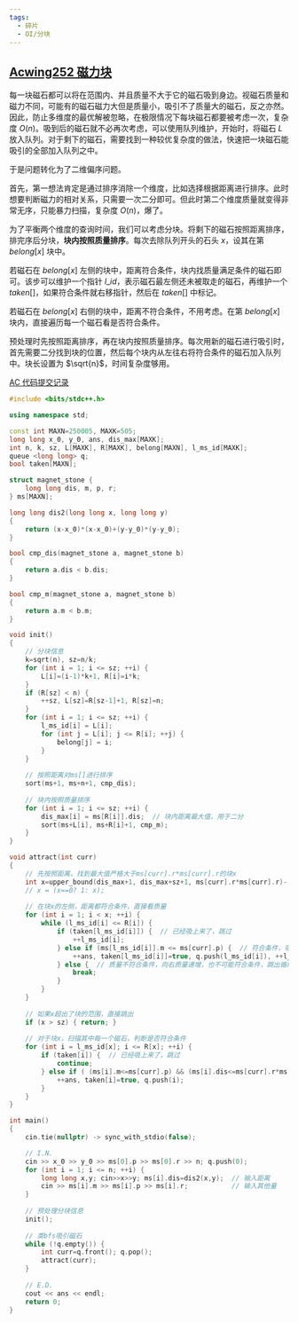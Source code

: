 ```yaml
---
tags:
  - 碎片
  - OI/分块
---
```

## [Acwing252 磁力块](https://www.acwing.com/problem/content/252/)

每一块磁石都可以将在范围内、并且质量不大于它的磁石吸到身边。视磁石质量和磁力不同，可能有的磁石磁力大但是质量小，吸引不了质量大的磁石，反之亦然。因此，防止多维度的最优解被忽略，在极限情况下每块磁石都要被考虑一次，复杂度 $O(n)$。吸到后的磁石就不必再次考虑，可以使用队列维护，开始时，将磁石 $L$ 放入队列。对于剩下的磁石，需要找到一种较优复杂度的做法，快速把一块磁石能吸引的全部加入队列之中。

于是问题转化为了二维偏序问题。

首先，第一想法肯定是通过排序消除一个维度，比如选择根据距离进行排序。此时想要判断磁力的相对关系，只需要一次二分即可。但此时第二个维度质量就变得非常无序，只能暴力扫描，复杂度 $O(n)$，爆了。

为了平衡两个维度的查询时间，我们可以考虑分块。将剩下的磁石按照距离排序，排完序后分块，**块内按照质量排序**。每次去除队列开头的石头 $x$，设其在第 $belong[x]$ 块中。

若磁石在 $belong[x]$ 左侧的块中，距离符合条件，块内找质量满足条件的磁石即可。该步可以维护一个指针 $l\_id$，表示磁石最左侧还未被取走的磁石，再维护一个 $taken[]$，如果符合条件就右移指针，然后在 $taken[]$ 中标记。

若磁石在 $belong[x]$ 右侧的块中，距离不符合条件，不用考虑。在第 $belong[x]$ 块内，直接遍历每一个磁石看是否符合条件。

预处理时先按照距离排序，再在块内按照质量排序。每次用新的磁石进行吸引时，首先需要二分找到块的位置，然后每个块内从左往右将符合条件的磁石加入队列中。块长设置为 $\sqrt{n}$，时间复杂度够用。

[AC 代码提交记录](https://www.acwing.com/problem/content/submission/code_detail/22796093/)

```cpp
#include <bits/stdc++.h>

using namespace std;

const int MAXN=250005, MAXK=505;
long long x_0, y_0, ans, dis_max[MAXK];
int n, k, sz, L[MAXK], R[MAXK], belong[MAXN], l_ms_id[MAXK];
queue <long long> q;
bool taken[MAXN];

struct magnet_stone {
	long long dis, m, p, r;
} ms[MAXN];

long long dis2(long long x, long long y)
{
	return (x-x_0)*(x-x_0)+(y-y_0)*(y-y_0);
}

bool cmp_dis(magnet_stone a, magnet_stone b)
{
	return a.dis < b.dis;
}

bool cmp_m(magnet_stone a, magnet_stone b)
{
	return a.m < b.m;
}

void init()
{
	// 分块信息
	k=sqrt(n), sz=n/k;
	for (int i = 1; i <= sz; ++i) {
		L[i]=(i-1)*k+1, R[i]=i*k;
	}
	if (R[sz] < n) {
		++sz, L[sz]=R[sz-1]+1, R[sz]=n;
	}
	for (int i = 1; i <= sz; ++i) {
		l_ms_id[i] = L[i];
		for (int j = L[i]; j <= R[i]; ++j) {
			belong[j] = i;
		}
	}
	
	// 按照距离对ms[]进行排序
	sort(ms+1, ms+n+1, cmp_dis);
	
	// 块内按照质量排序
	for (int i = 1; i <= sz; ++i) {
		dis_max[i] = ms[R[i]].dis;  // 块内距离最大值，用于二分
		sort(ms+L[i], ms+R[i]+1, cmp_m);
	}
}

void attract(int curr)
{
	// 先按照距离，找到最大值严格大于ms[curr].r*ms[curr].r的块x
	int x=upper_bound(dis_max+1, dis_max+sz+1, ms[curr].r*ms[curr].r)-(dis_max);
	// x = (x==0? 1: x);
	
	// 在块x的左侧，距离都符合条件，直接看质量
	for (int i = 1; i < x; ++i) {
		while (l_ms_id[i] <= R[i]) {
			if (taken[l_ms_id[i]]) {  // 已经吸上来了，跳过
				++l_ms_id[i];
			} else if (ms[l_ms_id[i]].m <= ms[curr].p) {  // 符合条件，吸上来
				++ans, taken[l_ms_id[i]]=true, q.push(l_ms_id[i]), ++l_ms_id[i];
			} else {  // 质量不符合条件，向右质量递增，也不可能符合条件，跳出循环
				break;
			}
		}
	}
	
	// 如果x超出了块的范围，直接跳出
	if (x > sz) { return; }
	
	// 对于块x，扫描其中每一个磁石，判断是否符合条件
	for (int i = l_ms_id[x]; i <= R[x]; ++i) {
		if (taken[i]) {  // 已经吸上来了，跳过
			continue;
		} else if ( (ms[i].m<=ms[curr].p) && (ms[i].dis<=ms[curr].r*ms[curr].r) ) {  // 符合条件，吸上来
			++ans, taken[i]=true, q.push(i);
		}
	}
}

int main()
{
	cin.tie(nullptr) -> sync_with_stdio(false);

	// I.N.
	cin >> x_0 >> y_0 >> ms[0].p >> ms[0].r >> n; q.push(0);
	for (int i = 1; i <= n; ++i) {
		long long x,y; cin>>x>>y; ms[i].dis=dis2(x,y);  // 输入距离
		cin >> ms[i].m >> ms[i].p >> ms[i].r;           // 输入其他量
	}
	
	// 预处理分块信息
	init();
	
	// 类bfs吸引磁石
	while (!q.empty()) {
		int curr=q.front(); q.pop();
		attract(curr);
	}
	
	// E.D.
	cout << ans << endl;
	return 0;
}
```
